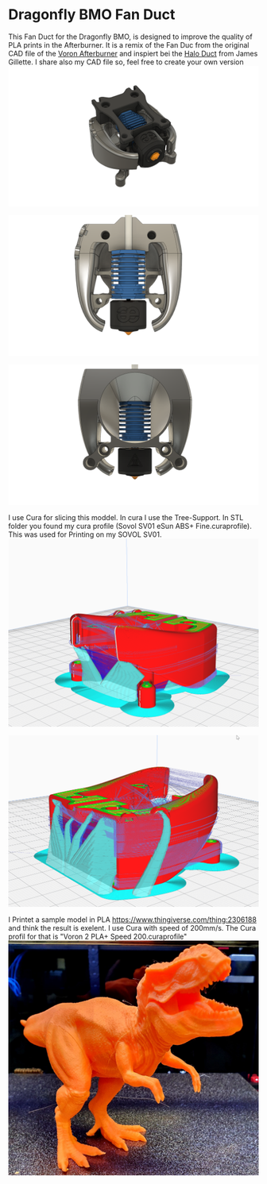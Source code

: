 # Dragonfly BMO Fan Duct
This Fan Duct for the Dragonfly BMO, is designed to improve the quality of PLA prints in the Afterburner. It is a remix of the Fan Duc from the original CAD file of the [Voron Afterburner](https://github.com/VoronDesign/Voron-Afterburner) and inspiert bei the [Halo Duct](https://github.com/tsitalon1/VoronUsers/tree/master/HaloDuct) from James Gillette. I share also my CAD file so, feel free to create your own version
![](.//Images/Dragonfly_BMO_FanDuck.png)

![](.//Images/Dragonfly_BMO_FanDuck-Rear.png)

![](Images/Dragonfly_BMO_FanDuck-Front.png)

I use Cura for slicing this moddel. In cura I use the Tree-Support. In STL folder you found my cura profile (Sovol SV01 eSun ABS+ Fine.curaprofile). This was used for Printing on my SOVOL SV01.  
![](Images/Cura-Slice-Bottom.png)

![](Images/Cura-Slice-Top.png)

I Printet a sample model in PLA https://www.thingiverse.com/thing:2306188 and think the result is exelent. I use Cura with speed of 200mm/s. The Cura profil for that is "Voron 2 PLA+ Speed 200.curaprofile"
![](Images/Dino.jpg)